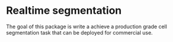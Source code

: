 # Realtime segmentation

The goal of this package is write a achieve a production grade cell segmentation task that can be deployed for commercial use.